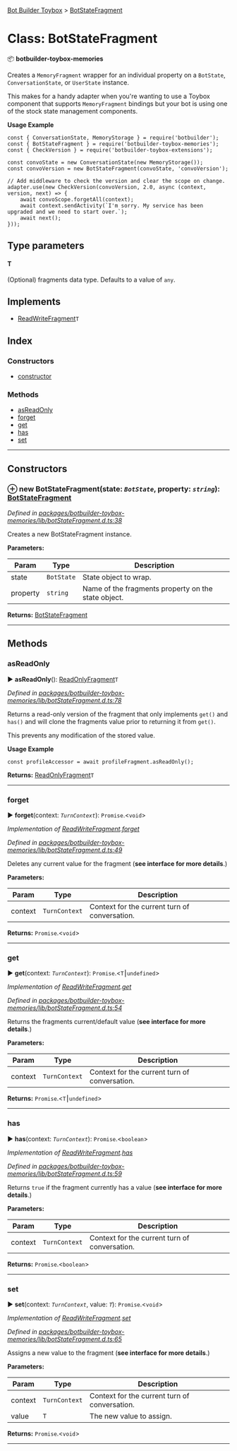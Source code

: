 [Bot Builder Toybox](../README.md) > [BotStateFragment](../classes/botbuilder_toybox.botstatefragment.md)



# Class: BotStateFragment


:package: **botbuilder-toybox-memories**

Creates a `MemoryFragment` wrapper for an individual property on a `BotState`, `ConversationState`, or `UserState` instance.

This makes for a handy adapter when you're wanting to use a Toybox component that supports `MemoryFragment` bindings but your bot is using one of the stock state management components.

**Usage Example**

    const { ConversationState, MemoryStorage } = require('botbuilder');
    const { BotStateFragment } = require('botbuilder-toybox-memories');
    const { CheckVersion } = require('botbuilder-toybox-extensions');

    const convoState = new ConversationState(new MemoryStorage());
    const convoVersion = new BotStateFragment(convoState, 'convoVersion');

    // Add middleware to check the version and clear the scope on change.
    adapter.use(new CheckVersion(convoVersion, 2.0, async (context, version, next) => {
        await convoScope.forgetAll(context);
        await context.sendActivity(`I'm sorry. My service has been upgraded and we need to start over.`);
        await next();
    }));

## Type parameters
#### T 

(Optional) fragments data type. Defaults to a value of `any`.

## Implements

* [ReadWriteFragment](../interfaces/botbuilder_toybox.readwritefragment.md)`T`

## Index

### Constructors

* [constructor](botbuilder_toybox.botstatefragment.md#constructor)


### Methods

* [asReadOnly](botbuilder_toybox.botstatefragment.md#asreadonly)
* [forget](botbuilder_toybox.botstatefragment.md#forget)
* [get](botbuilder_toybox.botstatefragment.md#get)
* [has](botbuilder_toybox.botstatefragment.md#has)
* [set](botbuilder_toybox.botstatefragment.md#set)



---
## Constructors
<a id="constructor"></a>


### ⊕ **new BotStateFragment**(state: *`BotState`*, property: *`string`*): [BotStateFragment](botbuilder_toybox.botstatefragment.md)


*Defined in [packages/botbuilder-toybox-memories/lib/botStateFragment.d.ts:38](https://github.com/Stevenic/botbuilder-toybox/blob/cbc02d3/packages/botbuilder-toybox-memories/lib/botStateFragment.d.ts#L38)*



Creates a new BotStateFragment instance.


**Parameters:**

| Param | Type | Description |
| ------ | ------ | ------ |
| state | `BotState`   |  State object to wrap. |
| property | `string`   |  Name of the fragments property on the state object. |





**Returns:** [BotStateFragment](botbuilder_toybox.botstatefragment.md)

---


## Methods
<a id="asreadonly"></a>

###  asReadOnly

► **asReadOnly**(): [ReadOnlyFragment](../interfaces/botbuilder_toybox.readonlyfragment.md)`T`



*Defined in [packages/botbuilder-toybox-memories/lib/botStateFragment.d.ts:78](https://github.com/Stevenic/botbuilder-toybox/blob/cbc02d3/packages/botbuilder-toybox-memories/lib/botStateFragment.d.ts#L78)*



Returns a read-only version of the fragment that only implements `get()` and `has()` and will clone the fragments value prior to returning it from `get()`.

This prevents any modification of the stored value.

**Usage Example**

    const profileAccessor = await profileFragment.asReadOnly();




**Returns:** [ReadOnlyFragment](../interfaces/botbuilder_toybox.readonlyfragment.md)`T`





___

<a id="forget"></a>

###  forget

► **forget**(context: *`TurnContext`*): `Promise`.<`void`>



*Implementation of [ReadWriteFragment](../interfaces/botbuilder_toybox.readwritefragment.md).[forget](../interfaces/botbuilder_toybox.readwritefragment.md#forget)*

*Defined in [packages/botbuilder-toybox-memories/lib/botStateFragment.d.ts:49](https://github.com/Stevenic/botbuilder-toybox/blob/cbc02d3/packages/botbuilder-toybox-memories/lib/botStateFragment.d.ts#L49)*



Deletes any current value for the fragment (**see interface for more details**.)


**Parameters:**

| Param | Type | Description |
| ------ | ------ | ------ |
| context | `TurnContext`   |  Context for the current turn of conversation. |





**Returns:** `Promise`.<`void`>





___

<a id="get"></a>

###  get

► **get**(context: *`TurnContext`*): `Promise`.<`T`⎮`undefined`>



*Implementation of [ReadWriteFragment](../interfaces/botbuilder_toybox.readwritefragment.md).[get](../interfaces/botbuilder_toybox.readwritefragment.md#get)*

*Defined in [packages/botbuilder-toybox-memories/lib/botStateFragment.d.ts:54](https://github.com/Stevenic/botbuilder-toybox/blob/cbc02d3/packages/botbuilder-toybox-memories/lib/botStateFragment.d.ts#L54)*



Returns the fragments current/default value (**see interface for more details**.)


**Parameters:**

| Param | Type | Description |
| ------ | ------ | ------ |
| context | `TurnContext`   |  Context for the current turn of conversation. |





**Returns:** `Promise`.<`T`⎮`undefined`>





___

<a id="has"></a>

###  has

► **has**(context: *`TurnContext`*): `Promise`.<`boolean`>



*Implementation of [ReadWriteFragment](../interfaces/botbuilder_toybox.readwritefragment.md).[has](../interfaces/botbuilder_toybox.readwritefragment.md#has)*

*Defined in [packages/botbuilder-toybox-memories/lib/botStateFragment.d.ts:59](https://github.com/Stevenic/botbuilder-toybox/blob/cbc02d3/packages/botbuilder-toybox-memories/lib/botStateFragment.d.ts#L59)*



Returns `true` if the fragment currently has a value (**see interface for more details**.)


**Parameters:**

| Param | Type | Description |
| ------ | ------ | ------ |
| context | `TurnContext`   |  Context for the current turn of conversation. |





**Returns:** `Promise`.<`boolean`>





___

<a id="set"></a>

###  set

► **set**(context: *`TurnContext`*, value: *`T`*): `Promise`.<`void`>



*Implementation of [ReadWriteFragment](../interfaces/botbuilder_toybox.readwritefragment.md).[set](../interfaces/botbuilder_toybox.readwritefragment.md#set)*

*Defined in [packages/botbuilder-toybox-memories/lib/botStateFragment.d.ts:65](https://github.com/Stevenic/botbuilder-toybox/blob/cbc02d3/packages/botbuilder-toybox-memories/lib/botStateFragment.d.ts#L65)*



Assigns a new value to the fragment (**see interface for more details**.)


**Parameters:**

| Param | Type | Description |
| ------ | ------ | ------ |
| context | `TurnContext`   |  Context for the current turn of conversation. |
| value | `T`   |  The new value to assign. |





**Returns:** `Promise`.<`void`>





___


